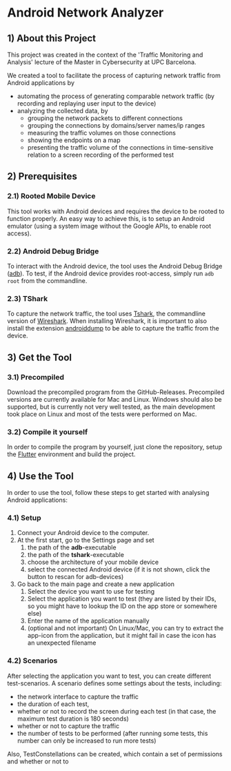 # Android Network Analyzer

## 1) About this Project
This project was created in the context of the 'Traffic Monitoring and Analysis' lecture of the Master in Cybersecurity at UPC Barcelona.

We created a tool to facilitate the process of capturing network traffic from Android applications by
* automating the process of generating comparable network traffic (by recording and replaying user input to the device)
* analyzing the collected data, by
  * grouping the network packets to different connections
  * grouping the connections by domains/server names/ip ranges
  * measuring the traffic volumes on those connections
  * showing the endpoints on a map
  * presenting the traffic volume of the connections in time-sensitive relation to a screen recording of the performed test

## 2) Prerequisites
### 2.1) Rooted Mobile Device
This tool works with Android devices and requires the device to be rooted to function properly.
An easy way to achieve this, is to setup an Android emulator (using a system image without the Google APIs, to enable root access).

### 2.2) Android Debug Bridge
To interact with the Android device, the tool uses the Android Debug Bridge ([adb](https://developer.android.com/tools/adb)).
To test, if the Android device provides root-access, simply run `adb root` from the commandline.

### 2.3) TShark
To capture the network traffic, the tool uses [Tshark](https://tshark.dev/setup/install/), the commandline version of [Wireshark](https://www.wireshark.org/).
When installing Wireshark, it is important to also install the extension [androiddump](https://www.wireshark.org/docs/man-pages/androiddump.html) to be able to capture the traffic from the device.

## 3) Get the Tool
### 3.1) Precompiled
Download the precompiled program from the GitHub-Releases.
Precompiled versions are currently available for Mac and Linux.
Windows should also be supported, but is currently not very well tested, as the main development took place on Linux and most of the tests were performed on Mac.

### 3.2) Compile it yourself
In order to compile the program by yourself, just clone the repository, setup the [Flutter](https://docs.flutter.dev/get-started/install) environment and build the project.

## 4) Use the Tool
In order to use the tool, follow these steps to get started with analysing Android applications:

###  4.1) Setup
1. Connect your Android device to the computer.
2. At the first start, go to the Settings page and set 
   1. the path of the **adb**-executable
   2. the path of the **tshark**-executable
   3. choose the architecture of your mobile device
   4. select the connected Android device (if it is not shown, click the button to rescan for adb-devices)
3. Go back to the main page and create a new application
   1. Select the device you want to use for testing
   2. Select the application you want to test (they are listed by their IDs, so you might have to lookup the ID on the app store or somewhere else)
   3. Enter the name of the application manually
   4. (optional and not important) On Linux/Mac, you can try to extract the app-icon from the application, but it might fail in case the icon has an unexpected filename

### 4.2) Scenarios
After selecting the application you want to test, you can create different test-scenarios.
A scenario defines some settings about the tests, including:
* the network interface to capture the traffic
* the duration of each test,
* whether or not to record the screen during each test (in that case, the maximum test duration is 180 seconds)
* whether or not to capture the traffic
* the number of tests to be performed (after running some tests, this number can only be increased to run more tests)

Also, TestConstellations can be created, which contain a set of permissions and whether or not to